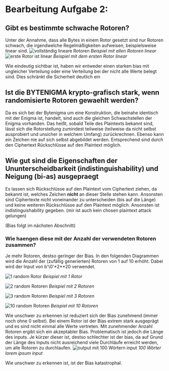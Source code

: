 # Bearbeitung Aufgabe 2:

## Gibt es bestimmte schwache Rotoren?

Unter der Annahme, dass alle Bytes in einem Rotor gesetzt sind nur Rotoren schwach, die irgendwelche Regelmäßigkeiten aufweisen, beispielsweise linear sind.
![vollständig lineare Rotoren](tests/empirical_analysis_results/linear_rotors.png?raw=true "vollständig lineare Rotoren")
*Beispiel mit allen Rotoren linear*
![erste Rotor ist linear](tests/empirical_analysis_results/one_linear_rotor.png?raw=true "erste Rotor ist linear")
*Beispiel mit dem ersten Rotor linear*

Wie eindeutig sichtbar ist, haben wir entweder einen starken bias mit ungleicher Verteilung oder eine Verteilung bei der nicht alle Werte belegt sind. Dies schränkt die Sicherheit deutlich ein
## Ist die BYTENIGMA krypto-grafisch stark, wenn randomisierte Rotoren gewaehlt werden?

Da es sich bei der Bytenigma um eine Konstruktion, die beinahe identisch mit der Enigma ist, handelt, sind auch die gleichen Schwachstellen der Enigma vorhanden. Das heißt, sobald Teile des Plaintexts bekannt sind, lässt sich die Rotorstellung zumindest teilweise (teilweise da nicht selbst ausprobiert und unsicher in welchem Umfang) zurückrechnen. 
Ebenso kann ein Zeichen nie auf sich selbst abgebildet werden. Entsprechend sind durch den Ciphertext Rückschlüsse auf den Plaintext möglich.


## Wie gut sind die Eigenschaften der Ununterscheidbarkeit (indistinguishability) und Neigung (bi-as) ausgepraegt

Es lassen sich Rückschlüsse auf den Plaintext vom Ciphertext ziehen, da bekannt ist, welches Zeichen **nicht** an dieser Stelle stehen kann. Ansonsten sind Ciphertexte nicht voneinander zu unterscheiden (bis auf die Länge) und keine weiteren Rückschlüsse auf den Plaintext möglich. Ansonsten ist indistinguishability gegeben. (mir ist auch kein chosen plaintext attack gelungen)


(Bias folgt im nächsten Abschnitt)

### Wie haengen diese mit der Anzahl der verwendeten Rotoren zusammen?

Je mehr Rotoren, destso geringer der Bias. In den folgenden Diagrammen wird die Anzahl der (zufällig generierten) Rotoren von 1 auf 10 erhöht. Dabei wird der Input von b'\0'*2**20 verwendet.

![](tests/empirical_analysis_results/1_rotor_random_input.png?raw=true "1 random Rotor")
*Beispiel mit 1 Rotor*

![](tests/empirical_analysis_results/2rotors.png?raw=true "2 random Rotoren")
*Beispiel mit 2 Rotoren*

![](tests/empirical_analysis_results/3rotors.png?raw=true "3 random Rotoren")
*Beispiel mit 3 Rotoren*


![](tests/empirical_analysis_results/10rotors.png?raw=true "10 random Rotoren")
*Beispiel mit 10 Rotoren*

Wie unschwer zu erkennen ist reduziert sich der Bias zunehmend (immer noch ohne 0 selbst). Bei einem Rotor ist der Bias extrem stark ausgeprägt und es sind nicht einmal alle Werte vertreten.
Mit zunehmender Anzahl Rotoren ergibt sich ein akzeptabler Bias. 
Problematisch ist jedoch die Länge des inputs. Je kürzer dieser ist, destso schlechter ist der bias, da auf Grund der Länge des Inputs nicht ausreichend viele Durchläufe erreicht werden, um alle Rotoren zu durchlaufen.
![](tests/empirical_analysis_results/100word_input_10_rotors.png?raw=true "output mit 100 Wörtern input")
*100 Wörter lorem ipsum input*

Wie unschwer zu erkennen ist, ist der Bias katastrophal.